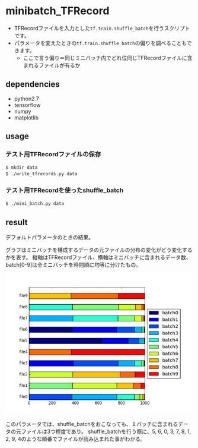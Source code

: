 # minibatch_TFRecord

* TFRecordファイルを入力とした`tf.train.shuffle_batch`を行うスクリプトです。
* パラメータを変えたときの`tf.train.shuffle_batch`の偏りを調べることもできます。
	* ここで言う偏り＝同じミニバッチ内でどれ位同じTFRecordファイルに含まれるファイルが有るか

## dependencies

* python2.7
* tensorflow
* numpy
* matplotlib

## usage

### テスト用TFRecordファイルの保存

```sh
$ mkdir data
$ ./write_tfrecords.py data
```

### テスト用TFRecordを使ったshuffle_batch

```sh
$ ./mini_batch.py data
```

## result

デフォルトパラメータのときの結果。

グラフはミニバッチを構成するデータの元ファイルの分布の変化がどう変化するかを表す。
縦軸はTFRecordファイル、横軸はミニバッチに含まれるデータ数、batch[0-9]は全ミニバッチを時間順に均等に分けたもの。

![結果](images/result.png)

このパラメータでは、shuffle_batchをおこなっても、１バッチに含まれるデータの元ファイルは3つ程度であり。
shuffle_batchを行う際に、5, 6, 0, 3, 7, 8, 1, 2, 9, 4のような順番でファイルが読み込まれた事がわかる。
